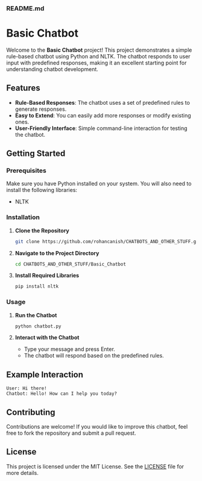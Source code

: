 ### README.md


# Basic Chatbot

Welcome to the **Basic Chatbot** project! This project demonstrates a simple rule-based chatbot using Python and NLTK. The chatbot responds to user input with predefined responses, making it an excellent starting point for understanding chatbot development.

## Features

- **Rule-Based Responses**: The chatbot uses a set of predefined rules to generate responses.
- **Easy to Extend**: You can easily add more responses or modify existing ones.
- **User-Friendly Interface**: Simple command-line interaction for testing the chatbot.

## Getting Started

### Prerequisites

Make sure you have Python installed on your system. You will also need to install the following libraries:

- NLTK

### Installation

1. **Clone the Repository**
   ```bash
   git clone https://github.com/rohancanish/CHATBOTS_AND_OTHER_STUFF.git
   ```

2. **Navigate to the Project Directory**
   ```bash
   cd CHATBOTS_AND_OTHER_STUFF/Basic_Chatbot
   ```

3. **Install Required Libraries**
   ```bash
   pip install nltk
   ```

### Usage

1. **Run the Chatbot**
   ```bash
   python chatbot.py
   ```

2. **Interact with the Chatbot**
   - Type your message and press Enter.
   - The chatbot will respond based on the predefined rules.

## Example Interaction

```
User: Hi there!
Chatbot: Hello! How can I help you today?
```

## Contributing

Contributions are welcome! If you would like to improve this chatbot, feel free to fork the repository and submit a pull request.

## License

This project is licensed under the MIT License. See the [LICENSE](LICENSE) file for more details.
